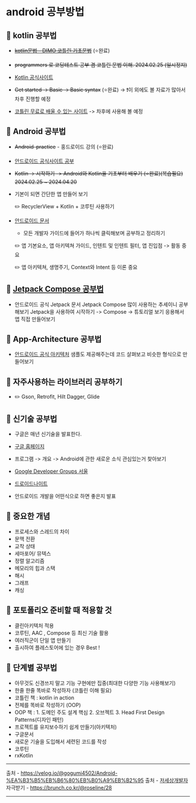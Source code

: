 # android 공부방법

## 📝 kotlin 공부법

 - ~~[kotlin문법 - DIMO 코틀린 기초문법](https://github.com/giyoungjang/kotlin-study/tree/main/kotlin%EB%AC%B8%EB%B2%95)~~ (⭐️완료)
 - ~~programmers 로 코딩테스트 공부 겸 코틀린 문법 이해. 2024.02.25 (일시정지)~~

 - [Kotlin 공식사이트](https://kotlinlang.org/)
 - ~~Get started -> Basic -> Basic syntax~~ (⭐️완료) -> ❗️이 외에도 볼 자료가 많아서 차후 진행할 예정

 - [코틀린 무료로 배울 수 있는 사이트](https://hyperskill.org/tracks/18) -> 차후에 사용해 볼 예정
   
## 📝 Android 공부법

 - ~~Android-practice~~ - 홍드로이드 강의 (⭐️완료)
   
 - [안드로이드 공식사이트 공부](https://developer.android.com/?authuser=1&hl=ko)
 - ~~Kotlin -> 시작하기 -> Android와 Kotlin을 기초부터 배우기 (⭐️완료)(복습필요) 2024.02.25 ~ 2024.04.20~~
 - 기본이 되면 간단한 앱 만들어 보기
   
    ✏️ RecyclerView + Kotlin + 코루틴 사용하기
   
 - [안드로이드 문서](https://developer.android.com/develop?hl=ko)
   - 모든 개발자 가이드에 들어가 하나씩 클릭해보며 공부하고 정리하기
     
    ✏️ 앱 기본요소, 앱 아키텍쳐 가이드, 인텐트 및 인텐트 필터, 앱 진입점 -> 활동 중요

    ✏️ 앱 아키텍쳐, 생명주기, Context와 Intent 등 이론 중요

## 📝 [Jetpack Compose 공부법](https://developer.android.com/jetpack?hl=ko)
   - 안드로이드 공식 Jetpack 문서
      Jetpack Compose 많이 사용하는 추세이니 공부해보기
      Jetpack을 사용하여 시작하기 -> Compose -> 튜토리얼 보기
      응용해서 앱 직접 만들어보기

## 📝 App-Architecture 공부법
  - [안드로이드 공식 아키텍처](https://developer.android.com/topic/architecture?hl=ko)
    샘플도 제공해주는데 코드 살펴보고 비슷한 형식으로 만들어보기

## 📝 자주사용하는 라이브러리 공부하기

  - ✏️ Gson, Retrofit, Hilt Dagger, Glide

## 📝 신기술 공부법
  - 구글은 매년 신기술을 발표한다.

  - [구글 홈페이지](https://io.google/2022/intl/ko/)
  - 프로그램 -> 개요 -> Android에 관한 새로운 소식 관심있는거 찾아보기

  - [Google Developer Groups 서울](https://gdg.community.dev/gdg-seoul/)

  - [드로이드나이트](https://sites.google.com/view/dk21/?pli=1)
  - 안드로이드 개발을 어떤식으로 하면 좋은지 발표

## 📝 중요한 개념
  - 프로세스와 스레드의 차이
  - 문맥 전환
  - 교착 상태
  - 세마포어/ 뮤텍스
  - 정렬 알고리즘
  - 메모리의 힙과 스택
  - 해시
  - 그래프
  - 캐싱

## 📝 포토폴리오 준비할 때 적용할 것
  - 클린아키텍처 적용
  - 코루틴, AAC , Compose 등 최신 기술 활용
  - 여러직군이 단일 앱 만들기
  - 출시하여 플레스토어에 있는 경우 Best !

## 📝 단계별 공부법
- 아무것도 신경쓰지 말고 기능 구현에만 집중(최대한 다양한 기능 사용해보기)
- 한줄 한줄 똑바로 작성하자 (코틀린 이해 필요)
- 코틀린 책 : kotlin in action
- 전체를 똑바로 작성하기 (OOP)
- OOP 책 : 1. 도메인 주도 설계 핵심 2. 오브젝트 3. Head First Design Patterns(디자인 패턴)
- 프로젝트를 유지보수하기 쉽게 만들기(아키텍처)
- 구글문서
- 새로운 기술을 도입해서 세련된 코드를 작성
- 코루틴
- rxKotlin




---

출처 - <https://velog.io/@gogumi4502/Android-%EA%B3%B5%EB%B6%80%EB%B0%A9%EB%B2%95>
출처 - [저세상개발자](https://www.youtube.com/watch?v=6mkU04ZuQ5E)
자극받기 - <https://brunch.co.kr/@roseline/28>

---
